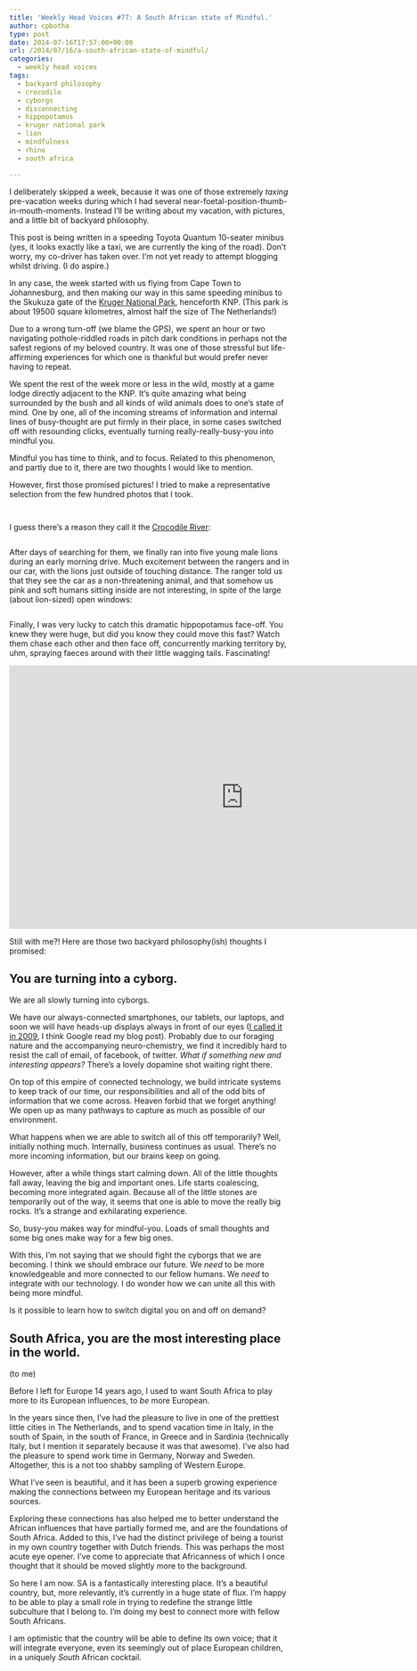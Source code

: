 ```yaml
---
title: 'Weekly Head Voices #77: A South African state of Mindful.'
author: cpbotha
type: post
date: 2014-07-16T17:57:00+00:00
url: /2014/07/16/a-south-african-state-of-mindful/
categories:
  - weekly head voices
tags:
  - backyard philosophy
  - crocodile
  - cyborgs
  - disconnecting
  - hippopotamus
  - kruger national park
  - lion
  - mindfulness
  - rhino
  - south africa

---
```

I deliberately skipped a week, because it was one of those extremely _taxing_ pre-vacation weeks during which I had several near-foetal-position-thumb-in-mouth-moments. Instead I’ll be writing about my vacation, with pictures, and a little bit of backyard philosophy.

This post is being written in a speeding Toyota Quantum 10-seater minibus (yes, it looks exactly like a taxi, we are currently the king of the road). Don’t worry, my co-driver has taken over. I’m not yet ready to attempt blogging whilst driving. (I do aspire.)

In any case, the week started with us flying from Cape Town to Johannesburg, and then making our way in this same speeding minibus to the Skukuza gate of the [Kruger National Park][1], henceforth KNP. (This park is about 19500 square kilometres, almost half the size of The Netherlands!)

Due to a wrong turn-off (we blame the GPS), we spent an hour or two navigating pothole-riddled roads in pitch dark conditions in perhaps not the safest regions of my beloved country. It was one of those stressful but life-affirming experiences for which one is thankful but would prefer never having to repeat.

We spent the rest of the week more or less in the wild, mostly at a game lodge directly adjacent to the KNP. It’s quite amazing what being surrounded by the bush and all kinds of wild animals does to one’s state of mind. One by one, all of the incoming streams of information and internal lines of busy-thought are put firmly in their place, in some cases switched off with resounding clicks, eventually turning really-really-busy-you into mindful you.

Mindful you has time to think, and to focus. Related to this phenomenon, and partly due to it, there are two thoughts I would like to mention.

However, first those promised pictures! I tried to make a representative selection from the few hundred photos that I took.

<div class="figure">
<p>
<a data-rel="lightbox-image-0" data-rl_caption="" data-rl_title="" href="http://cpbotha.net/wp-content/uploads/2014/07/wpid-mjejane_elephant.jpg" title=""><img alt="" src="http://cpbotha.net/wp-content/uploads/2014/07/wpid-mjejane_elephant-300x225.jpg"/></a>
</p>
</div>
<div class="figure">
<p>
<a data-rel="lightbox-image-1" data-rl_caption="" data-rl_title="" href="http://cpbotha.net/wp-content/uploads/2014/07/wpid-mjejane_rhino.jpg" title=""><img alt="" src="http://cpbotha.net/wp-content/uploads/2014/07/wpid-mjejane_rhino-300x225.jpg"/></a>
</p>
</div>

I guess there’s a reason they call it the [Crocodile River][2]:

<div class="figure">
<p>
<a data-rel="lightbox-image-2" data-rl_caption="" data-rl_title="" href="http://cpbotha.net/wp-content/uploads/2014/07/wpid-mjejane_crocodiles1.jpg" title=""><img alt="" src="http://cpbotha.net/wp-content/uploads/2014/07/wpid-mjejane_crocodiles1-300x225.jpg"/></a>
</p>
</div>

After days of searching for them, we finally ran into five young male lions during an early morning drive. Much excitement between the rangers and in our car, with the lions just outside of touching distance. The ranger told us that they see the car as a non-threatening animal, and that somehow us pink and soft humans sitting inside are not interesting, in spite of the large (about lion-sized) open windows:

<div class="figure">
<p>
<a data-rel="lightbox-image-3" data-rl_caption="" data-rl_title="" href="http://cpbotha.net/wp-content/uploads/2014/07/wpid-mjejane_lion.jpg" title=""><img alt="" src="http://cpbotha.net/wp-content/uploads/2014/07/wpid-mjejane_lion-300x225.jpg"/></a>
</p>
</div>

Finally, I was very lucky to catch this dramatic hippopotamus face-off. You knew they were huge, but did you know they could move this fast? Watch them chase each other and then face off, concurrently marking territory by, uhm, spraying faeces around with their little wagging tails. Fascinating!

<div class="jetpack-video-wrapper">
<span class="embed-youtube" style="text-align:center; display: block;"><iframe allowfullscreen="true" class="youtube-player" height="473" src="https://www.youtube.com/embed/snrHHa7vnfU?version=3&amp;rel=1&amp;fs=1&amp;autohide=2&amp;showsearch=0&amp;showinfo=1&amp;iv_load_policy=1&amp;wmode=transparent" style="border:0;" type="text/html" width="840"></iframe></span>
</div>

Still with me?! Here are those two backyard philosophy(ish) thoughts I promised:

## You are turning into a cyborg.

We are all slowly turning into cyborgs.

We have our always-connected smartphones, our tablets, our laptops, and soon we will have heads-up displays always in front of our eyes (<a href="http://cpbotha.net/2009/10/18/futuristic-betting-at-visweek-2009/">I called it in 2009</a>, I think Google read my blog post). Probably due to our foraging nature and the accompanying neuro-chemistry, we find it incredibly hard to resist the call of email, of facebook, of twitter. <i>What if something new and interesting appears?</i> There’s a lovely dopamine shot waiting right there.

On top of this empire of connected technology, we build intricate systems to keep track of our time, our responsibilities and all of the odd bits of information that we come across. Heaven forbid that we forget anything! We open up as many pathways to capture as much as possible of our environment.

What happens when we are able to switch all of this off temporarily? Well, initially nothing much. Internally, business continues as usual. There’s no more incoming information, but our brains keep on going.

However, after a while things start calming down. All of the little thoughts fall away, leaving the big and important ones. Life starts coalescing, becoming more integrated again. Because all of the little stones are temporarily out of the way, it seems that one is able to move the really big rocks. It’s a strange and exhilarating experience.

So, busy-you makes way for mindful-you. Loads of small thoughts and some big ones make way for a few big ones.

With this, I’m not saying that we should fight the cyborgs that we are becoming. I think we should embrace our future. We <i>need</i> to be more knowledgeable and more connected to our fellow humans. We <i>need</i> to integrate with our technology. I do wonder how we can unite all this with being more mindful.

Is it possible to learn how to switch digital you on and off on demand?

## South Africa, you are the most interesting place in the world.

(to me)

Before I left for Europe 14 years ago, I used to want South Africa to play more to its European influences, to <i>be</i> more European.

In the years since then, I’ve had the pleasure to live in one of the prettiest little cities in The Netherlands, and to spend vacation time in Italy, in the south of Spain, in the south of France, in Greece and in Sardinia (technically Italy, but I mention it separately because it was that awesome). I’ve also had the pleasure to spend work time in Germany, Norway and Sweden. Altogether, this is a not too shabby sampling of Western Europe.

What I’ve seen is beautiful, and it has been a superb growing experience making the connections between my European heritage and its various sources.

Exploring these connections has also helped me to better understand the African influences that have partially formed me, and are the foundations of South Africa. Added to this, I’ve had the distinct privilege of being a tourist in my own country together with Dutch friends. This was perhaps the most acute eye opener. I’ve come to appreciate that Africanness of which I once thought that it should be moved slightly more to the background.

So here I am now. SA is a fantastically interesting place. It’s a beautiful country, but, more relevantly, it’s currently in a huge state of flux. I’m happy to be able to play a small role in trying to redefine the strange little subculture that I belong to. I’m doing my best to connect more with fellow South Africans.

I am optimistic that the country will be able to define its own voice; that it will integrate everyone, even its seemingly out of place European children, in a uniquely <i>South</i> African cocktail.

 [1]: http://www.sanparks.co.za/parks/kruger/
 [2]: http://en.wikipedia.org/wiki/Crocodile_River_(Mpumalanga)
